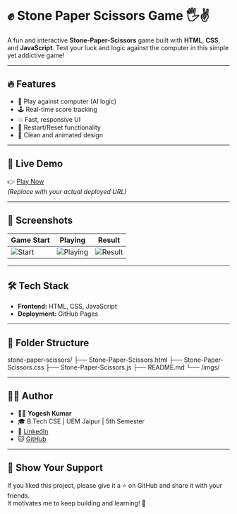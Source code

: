 # ✊ Stone Paper Scissors Game 🖐️✌️

A fun and interactive **Stone-Paper-Scissors** game built with **HTML**, **CSS**, and **JavaScript**. Test your luck and logic against the computer in this simple yet addictive game!

---

## 🔥 Features

- 🧠 Play against computer (AI logic)
- 🕹️ Real-time score tracking
- 💥 Fast, responsive UI
- 🔁 Restart/Reset functionality
- 🎨 Clean and animated design

---

## 🚀 Live Demo

👉 [Play Now](https://github.com/Yogesh-Kumar-33/MINI-PROJECT/tree/main/STONE-PAPER-SCISSORS)  
_(Replace with your actual deployed URL)_

---

## 📸 Screenshots

| Game Start | Playing | Result |
|------------|---------|--------|
| ![Start](./Game_SS/reset.jpg) | ![Playing](./Game_SS/win.jpg) | ![Result](./Game_SS/loss.jpg) | ![Result](./Game_SS/Draw.jpg)

---

## 🛠️ Tech Stack

- **Frontend:** HTML, CSS, JavaScript
- **Deployment:** GitHub Pages

---

## 📂 Folder Structure

stone-paper-scissors/
├── Stone-Paper-Scissors.html
├── Stone-Paper-Scissors.css
├── Stone-Paper-Scissors.js
├── README.md
└── /imgs/


---

## 🧑‍💻 Author

- 👨‍💻 **Yogesh Kumar**
- 🎓 B.Tech CSE | UEM Jaipur | 5th Semester
- 🔗 [LinkedIn](https://www.linkedin.com/in/yogesh-kumar-2223b42a2/?trk=public-profile-join-page)
- 🐱 [GitHub](https://github.com/Yogesh-Kumar-33/MINI-PROJECT)

---

## 🌟 Show Your Support

If you liked this project, please give it a ⭐ on GitHub and share it with your friends.  
It motivates me to keep building and learning! 🙌
